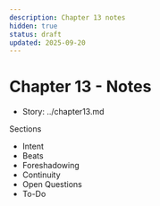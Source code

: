 ```yaml
---
description: Chapter 13 notes
hidden: true
status: draft
updated: 2025-09-20
---
```


# Chapter 13 - Notes

- Story: ../chapter13.md

Sections
- Intent
- Beats
- Foreshadowing
- Continuity
- Open Questions
- To-Do
